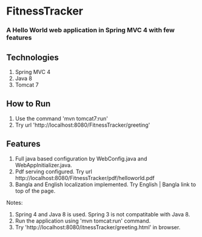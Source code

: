 # FitnessTracker

### A Hello World web application in Spring MVC 4 with few features

## Technologies

1. Spring MVC 4
2. Java 8
3. Tomcat 7

## How to Run

1. Use the command 'mvn tomcat7:run'
2. Try url 'http://localhost:8080/FitnessTracker/greeting'

## Features

1. Full java based configuration by WebConfig.java and WebAppInitializer.java.
2. Pdf serving configured. Try url http://localhost:8080/FitnessTracker/pdf/helloworld.pdf
3. Bangla and English localization implemented. Try English | Bangla link to top of the page.


Notes:

1. Spring 4 and Java 8 is used. Spring 3 is not compatitable with Java 8.
2. Run the application using 'mvn tomcat:run' command.
3. Try 'http://localhost:8080/itnessTracker/greeting.html' in browser.
